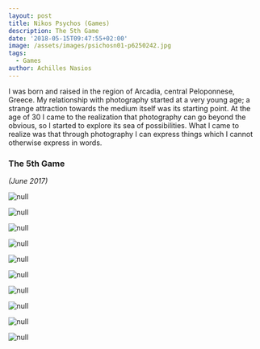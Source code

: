 ```yaml
---
layout: post
title: Nikos Psychos (Games)
description: The 5th Game
date: '2018-05-15T09:47:55+02:00'
image: /assets/images/psichosn01-p6250242.jpg
tags:
  - Games
author: Achilles Nasios
---
```

I was born and raised in the region of Arcadia, central Peloponnese, Greece. My relationship with photography started at a very young age; a strange attraction towards the medium itself was its starting point. At the age of 30 I came to the realization that photography can go beyond the obvious, so I started to explore its sea of possibilities. What I came to realize was that through photography I can express things which I cannot otherwise express in words.


### The 5th Game

_(June 2017)_

![null](/assets/images/psichosn01-p6250242.jpg)

![null](/assets/images/psichosn03-p6240036.jpg)

![null](/assets/images/psichosn04-p6250184.jpg)

![null](/assets/images/psichosn05-p6250192.jpg)

![null](/assets/images/psichosn06-p6250163.jpg)

![null](/assets/images/psichosn07-p6250206.jpg)

![null](/assets/images/psichosn08-p6240065.jpg)

![null](/assets/images/psichosn09-p6250245.jpg)

![null](/assets/images/psichosn10-p6250262.jpg)

![null](/assets/images/psichosn11-p6250280.jpg)
